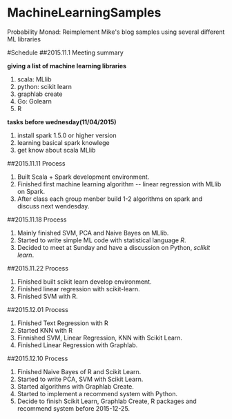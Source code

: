 # MachineLearningSamples
Probability Monad: Reimplement Mike's blog samples using several different ML libraries

#Schedule
##2015.11.1 Meeting summary

**giving a list of machine learning libraries**

1. scala: MLlib
2. python: scikit learn 
3. graphlab create
4. Go:    Golearn
5. R

**tasks before wednesday(11/04/2015)**

1. install spark 1.5.0 or higher version
2. learning basical spark knowlege
3. get know about scala MLlib

##2015.11.11 Process

1. Built Scala + Spark development environment.
2. Finished first machine learning algorithm -- linear regression with MLlib on Spark.
3. After class each group menber build 1-2 algorithms on spark and discuss next wendesday.

##2015.11.18 Process

1. Mainly finished SVM, PCA and Naive Bayes on MLlib.
2. Started to write simple ML code with statistical language *R*.
3. Decided to meet at Sunday and have a discussion on Python, *sclikit learn*.

##2015.11.22 Process

1. Finished built scikit learn develop environment.
2. Finished linear regression with scikit-learn.
3. Finished SVM with R.

##2015.12.01 Process

1. Finished Text Regression with R
2. Started KNN with R
3. Finnished SVM, Linear Regression, KNN with Scikit Learn.
4. Finished Linear Regression with Graphlab.

##2015.12.10 Process

1. Finished Naive Bayes of R and Scikit Learn.
2. Started to write PCA, SVM with Scikit Learn.
3. Started algorithms with Graphlab Create.
4. Started to implement a recommend system with Python.
5. Decide to finish Scikit Learn, Graphlab Create, R packages and recommend system before 2015-12-25.
